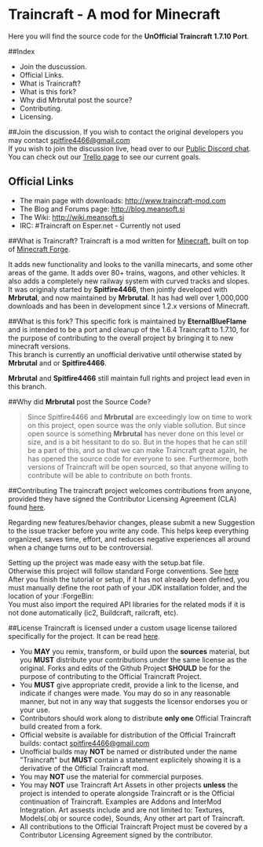 # Traincraft - A mod for Minecraft

Here you will find the source code for the **UnOfficial Traincraft 1.7.10 Port**.

##Index
- Join the duscussion.
- Official Links.
- What is Traincraft?
- What is this fork?
- Why did Mrbrutal post the source?
- Contributing.
- Licensing.

##Join the discussion.
If you wish to contact the original developers you may contact spitfire4466@gmail.com <br/> If you wish to join the discussion live, head over to our [Public Discord chat](https://discord.gg/0zzHVjy4UIrSyExM). <br/> You can check out our [Trello page](https://trello.com/b/hyrgs4WK/traincraft-17) to see our current goals.
## Official Links
* The main page with downloads: http://www.traincraft-mod.com
* The Blog and Forums page: http://blog.meansoft.si
* The Wiki: http://wiki.meansoft.si
* IRC: #Traincraft on Esper.net - Currently not used

##What is Traincraft?
Traincraft is a mod written for [Minecraft](https://minecraft.net/), built on top of [Minecraft Forge](https://github.com/MinecraftForge).

It adds new functionality and looks to the vanilla minecarts, and some other areas of the game. It adds over 80+ trains, wagons, and other vehicles. It also adds a completely new railway system with curved tracks and slopes.<br/>It was originaly started by **Spitfire4466**, then jointly developed with **Mrbrutal**, and now maintained by **Mrbrutal**. It has had well over 1,000,000 downloads and has been in development since 1.2.x versions of Minecraft.

##What is this fork?
This specific fork is maintained by **EternalBlueFlame** and is intended to be a port and cleanup of the 1.6.4 Traincraft to 1.7.10, for the purpose of contributing to the overall project by bringing it to new minecraft versions.<br/>This branch is currently an unofficial derivative until otherwise stated by **Mrbrutal** and or **Spitfire4466**.

**Mrbrutal** and **Spitfire4466** still maintain full rights and project lead even in this branch.

##Why did **Mrbrutal** post the Source Code?
> Since Spitfire4466 and **Mrbrutal** are exceedingly low on time to work on this project, open source was the only viable sollution. But since open source is something **Mrbrutal** has never done on this level or size, and is a bit hessitant to do so. But in the hopes that he can still be a part of this, and so that we can make Traincraft great again, he has opened the source code for everyone to see. Furthermore, both versions of Traincraft will be open sourced, so that anyone willing to contribute will be able to contribute on both fronts.

##Contributing
The traincraft project welcomes contributions from anyone, provided they have signed the Contributor Licensing Agreement (CLA) found [here](https://cla-assistant.io/Mrbrutal/Traincraft).

Regarding new features/behavior changes, please submit a new Suggestion to the issue tracker before you write any code. This helps keep everything organized, saves time, effort, and reduces negative experiences all around when a change turns out to be controversial.

Setting up the project was made easy with the setup.bat file.<br/>
Otherwise this project will follow standard Forge conventions. See [here](http://www.minecraftforge.net/wiki/Installation/Source)<br/>
After you finish the tutorial or setup, if it has not already been defined, you must manually define the root path of your JDK installation folder, and the location of your :ForgeBin:<br/>
You must also import the required API libraries for the related mods if it is not done automatically (ic2, Buildcraft, railcraft, etc).

##License
Traincraft is licensed under a custom usage license tailored specifically for the project. It can be read [here](https://github.com/Mrbrutal/Traincraft-164/blob/master/LICENSE.md).

  * You **MAY** you remix, transform, or build upon the **sources** material, but you **MUST** distribute your contributions under the same license as the original. Forks and edits of the Github Project **SHOULD** be for the purpose of contributing to the Official Traincraft Project.
  * You **MUST** give appropriate credit, provide a link to the license, and indicate if changes were made. You may do so in any reasonable manner, but not in any way that suggests the licensor endorses you or your use. 
  * Contributors should work along to distribute **only one** Official Traincraft build created from a fork. 
  * Official website is available for distribution of the Official Traincraft builds: contact spitfire4466@gmail.com
  * Unofficial builds may **NOT** be named or distributed under the name "Traincraft" but **MUST** contain a statement explicitely showing it is a derivative of the Official Traincraft mod.
  * You may **NOT** use the material for commercial purposes. 
  * You may **NOT** use Traincraft Art Assets in other projects **unless** the project is intended to operate alongside Traincraft or is the Official continuation of Traincraft. Examples are Addons and InterMod Integration. Art assests include and are not limited to: Textures, Models(.obj or source code), Sounds, Any other art part of Traincraft.
  * All contributions to the Official Traincraft Project must be covered by a Contributor Licensing Agreement signed by the contributor.
